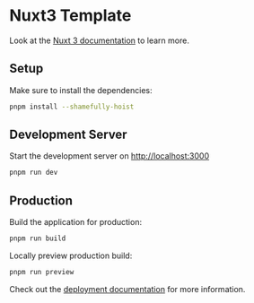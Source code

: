 # Nuxt3 Template

Look at the [Nuxt 3 documentation](https://nuxt.com/docs/getting-started/introduction) to learn more.

## Setup

Make sure to install the dependencies:

```bash
pnpm install --shamefully-hoist
```

## Development Server

Start the development server on <http://localhost:3000>

```bash
pnpm run dev
```

## Production

Build the application for production:

```bash
pnpm run build
```

Locally preview production build:

```bash
pnpm run preview
```

Check out the [deployment documentation](https://nuxt.com/docs/getting-started/deployment) for more information.
